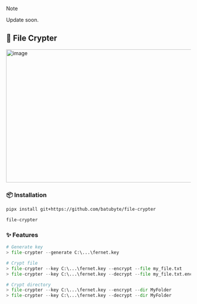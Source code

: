 > [!NOTE]
> Update soon.

## 🔐 File Crypter
<img width="872" height="363" alt="image" src="https://github.com/user-attachments/assets/6766bf65-5b16-4ced-a916-2fa4d282506d" />

### 📦 Installation
```bash
pipx install git+https://github.com/batubyte/file-crypter
```
```bash
file-crypter
```

### ✨ Features
```py
# Generate key
> file-crypter --generate C:\...\fernet.key

# Crypt file
> file-crypter --key C:\...\fernet.key --encrypt --file my_file.txt
> file-crypter --key C:\...\fernet.key --decrypt --file my_file.txt.encrypted

# Crypt directory
> file-crypter --key C:\...\fernet.key --encrypt --dir MyFolder
> file-crypter --key C:\...\fernet.key --decrypt --dir MyFolder
```
